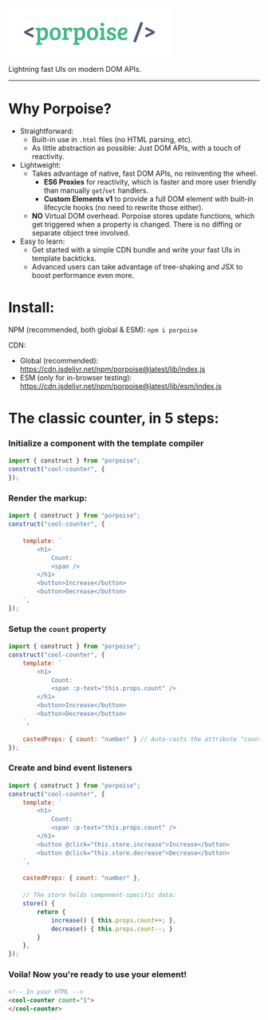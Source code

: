 ![Porpoise](./logo.png)

Lightning fast UIs on modern DOM APIs.

---

# Why Porpoise?

- Straightforward:
    - Built-in use in `.html` files (no HTML parsing, etc).
    - As little abstraction as possible: Just DOM APIs, with a touch of reactivity.
- Lightweight:
    - Takes advantage of native, fast DOM APIs, no reinventing the wheel.
        - **ES6 Proxies** for reactivity, which is faster and more user friendly than manually `get`/`set` handlers.
        - **Custom Elements v1** to provide a full DOM element with built-in lifecycle hooks (no need to rewrite those either).
    - **NO** Virtual DOM overhead. Porpoise stores update functions, which get triggered when a property is changed. There is no diffing or separate object tree involved.
- Easy to learn:
    - Get started with a simple CDN bundle and write your fast UIs in template backticks.
    - Advanced users can take advantage of tree-shaking and JSX to boost performance even more.


# Install:
NPM (recommended, both global & ESM): `npm i porpoise`

CDN:
- Global (recommended): https://cdn.jsdelivr.net/npm/porpoise@latest/lib/index.js
- ESM (only for in-browser testing): https://cdn.jsdelivr.net/npm/porpoise@latest/lib/esm/index.js

# The classic counter, in 5 steps:

### Initialize a component with the template compiler
```js
import { construct } from "porpoise";
construct("cool-counter", {
});
```

### Render the markup:
```js 
import { construct } from "porpoise";
construct("cool-counter", {

    template: `
        <h1>
            Count:
            <span />
        </h1>
        <button>Increase</button>
        <button>Decrease</button>
    `,
});
```

### Setup the `count` property
```js 
import { construct } from "porpoise";
construct("cool-counter", {
    template: `
        <h1>
            Count:
            <span :p-text="this.props.count" />
        </h1>
        <button>Increase</button>
        <button>Decrease</button>
    `,

    castedProps: { count: "number" } // Auto-casts the attribute "count" to a number.
});
```

### Create and bind event listeners
```js
import { construct } from "porpoise";
construct("cool-counter", {
    template: `
        <h1>
            Count:
            <span :p-text="this.props.count" />
        </h1>
        <button @click="this.store.increase">Increase</button>
        <button @click="this.store.decrease">Decrease</button>
    `,

    castedProps: { count: "number" },

    // The store holds component-specific data:
    store() {
        return {
            increase() { this.props.count++; },
            decrease() { this.props.count--; }
        }
    },
});
```

### Voila! Now you're ready to use your element!

```html
<!-- In your HTML -->
<cool-counter count="1">
</cool-counter>
```

